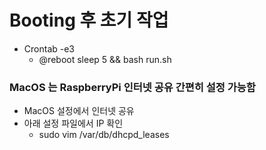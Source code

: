 # Booting 후 초기 작업

- Crontab -e3
  - @reboot sleep 5 && bash run.sh  


### MacOS 는 RaspberryPi 인터넷 공유 간편히 설정 가능함
- MacOS 설정에서 인터넷 공유
- 아래 설정 파일에서 IP 확인
  - sudo vim /var/db/dhcpd_leases
   
